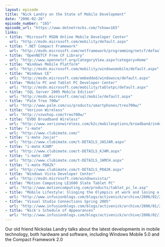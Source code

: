 ```yaml
---
layout: episode
title: "Nick Landry on the State of Mobile Development"
date: "2006-02-28"
episode_number: "165"
episode_url: "https://www.dotnetrocks.com/?show=165"
links:
- title: "Microsoft MSDN Online Mobile Developer Center"
  url: "http://msdn.microsoft.com/mobility/default.aspx"
- title: ".NET Compact Framework"
  url: "http://msdn.microsoft.com/netframework/programming/netcf/default.aspx"
- title: "OpenNETCF Free CF Library"
  url: "http://www.opennetcf.org/CategoryView.aspx?category=Home"
- title: "Windows Mobile Platform"
  url: "http://msdn.microsoft.com/mobility/windowsmobile/default.aspx"
- title: "Windows CE"
  url: "http://msdn.microsoft.com/embedded/windowsce/default.aspx"
- title: "Mobile PC and Tablet PC Developer Center"
  url: "http://msdn.microsoft.com/mobility/tabletpc/default.aspx"
- title: "SQL Server 2005 Mobile Edition"
  url: "http://msdn.microsoft.com/sql/mobile/default.aspx"
- title: "Palm Treo 700w"
  url: "http://www.palm.com/us/products/smartphones/treo700w/"
- title: "Verizon Wireless"
  url: "http://vzwshop.com/treo700w/"
- title: "EVDO Broadband Wireless"
  url: "http://www.verizonwireless.com/b2c/mobileoptions/broadband/index.jsp"
- title: "i-mate"
  url: "http://www.clubimate.com/"
- title: "i-mate Jasjar"
  url: "http://www.clubimate.com/t-DETAILS_JASJAR.aspx"
- title: "i-mate KJAM"
  url: "http://www.clubimate.com/t-DETAILS_KJAM.aspx"
- title: "i-mate JAM"
  url: "http://www.clubimate.com/t-DETAILS_JAMCH.aspx"
- title: "i-mate PDA2k"
  url: "http://www.clubimate.com/t-DETAILS_PDA2K.aspx"
- title: "Windows Vista Developer Center"
  url: "http://msdn.microsoft.com/windowsvista/"
- title: "Motion Computing LE1600 Slate Tablet PC"
  url: "http://www.motioncomputing.com/products/tablet_pc_le.asp"
- title: "Mobile Lifestyle: Slinging the Olympics at work and losing a bet live"
  url: "http://www.infusionblogs.com/blogs/activenick/archive/2006/02/21/311.aspx"
- title: "Visual Studio Connections Spring 2005"
  url: "http://www.infusionblogs.com/blogs/activenick/archive/2006/01/23/241.aspx"
- title: "Nick's Schedule of Appearances"
  url: "http://www.infusionblogs.com/blogs/activenick/archive/2006/02/16/308.aspx"
---
```


Our old friend Nickolas Landry talks about the latest developments in mobile technology, both hardware and software, including Windows Mobile 5.0 and the Compact Framework 2.0
